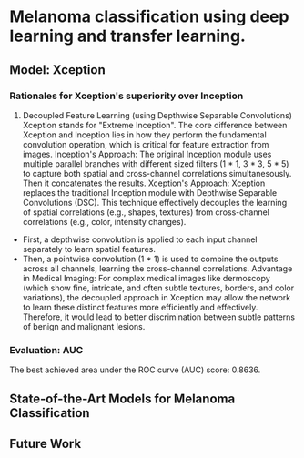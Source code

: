 # Melanoma classification using deep learning and transfer learning.
## Model: Xception
### Rationales for Xception's superiority over Inception
1. Decoupled Feature Learning (using Depthwise Separable Convolutions)
   Xception stands for "Extreme Inception". The core difference between Xception and Inception lies in how they perform the fundamental convolution operation, which is critical for feature extraction from images.
Inception's Approach: The original Inception module uses multiple parallel branches with different sized filters (1 * 1, 3 * 3, 5 * 5) to capture both spatial and cross-channel correlations simultanesously. Then it concatenates the results.
Xception's Approach: Xception replaces the traditional Inception module with Depthwise Separable Convolutions (DSC). This technique effectively decouples the learning of spatial correlations (e.g., shapes, textures) from cross-channel correlations (e.g., color, intensity changes).
- First, a depthwise convolution is applied to each input channel separately to learn spatial features.
- Then, a pointwise convolution (1 * 1) is used to combine the outputs across all channels, learning the cross-channel correlations.
Advantage in Medical Imaging: For complex medical images like dermoscopy (which show fine, intricate, and often subtle textures, borders, and color variations), the decoupled approach in Xception may allow the network to learn these distinct features more efficiently and effectively. Therefore, it would lead to better discrimination between subtle patterns of benign and malignant lesions.
### Evaluation: AUC
The best achieved area under the ROC curve (AUC) score: 0.8636. 
## State-of-the-Art Models for Melanoma Classification
## Future Work


